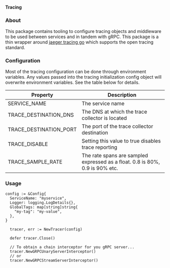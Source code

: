 #### Tracing

### About

This package contains tooling to configure tracing objects and middleware to be used between services and in tandem with gRPC. This package is a thin wrapper around [jaeger tracing go](https://github.com/jaegertracing/jaeger-client-go) which supports the open tracing standard.

### Configuration

Most of the tracing configuration can be done through environment variables. Any values passed into the tracing initialization config object will overwrite environment variables. See the table below for details.

Property| Description
--- | ---
SERVICE_NAME | The service name
TRACE_DESTINATION_DNS | The DNS at which the trace collector is located
TRACE_DESTINATION_PORT | The port of the trace collector destination
TRACE_DISABLE | Setting this value to true disables trace reporting
TRACE_SAMPLE_RATE | The rate spans are sampled expressed as a float. 0.8 is 80%, 0.9 is 90% etc.


### Usage

```golang
config := &Config{
  ServiceName: "myservice",
  Logger: logging.LogDetails{},
  GlobalTags: map[string]string{
    "my-tag": "my-value",
  },
}

  tracer, err := NewTracer(config)

  defer tracer.Close()

  // To obtain a chain interceptor for you gRPC server...
  tracer.NewGRPCUnaryServerInterceptor()
  // or
  tracer.NewGRPCStreamServerInterceptor()
```
